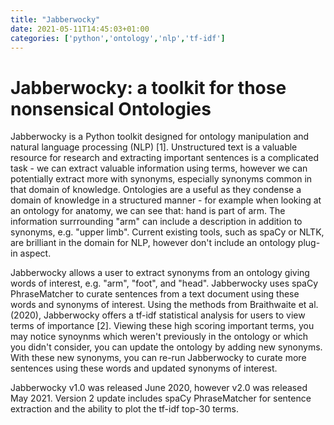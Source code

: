 ```yaml
---
title: "Jabberwocky"
date: 2021-05-11T14:45:03+01:00
categories: ['python','ontology','nlp','tf-idf']
---
```


# Jabberwocky: a toolkit for those nonsensical Ontologies

Jabberwocky is a Python toolkit designed for ontology manipulation and natural language processing (NLP) [1]. Unstructured text is a valuable resource for research and extracting important sentences is a complicated task - we can extract valuable information using terms, however we can potentially extract more with synonyms, especially synonyms common in that domain of knowledge.
Ontologies are a useful as they condense a domain of knowledge in a structured manner - for example when looking at an ontology for anatomy, we can see that: hand is part of arm. The information surrrounding "arm" can include a description in addition to synonyms, e.g. "upper limb".
Current existing tools, such as spaCy or NLTK, are brilliant in the domain for NLP, however don't include an ontology plug-in aspect.

Jabberwocky allows a user to extract synonyms from an ontology giving words of interest, e.g. "arm", "foot", and "head". Jabberwocky uses spaCy PhraseMatcher to curate sentences from a text document using these words and synonyms of interest. Using the methods from Braithwaite et al. (2020), Jabberwocky offers a tf-idf statistical analysis for users to view terms of importance [2]. Viewing these high scoring important terms, you may notice synoynms which weren't previously in the ontology or which you didn't consider, you can update the ontology by adding new synonyms.
With these new synonyms, you can re-run Jabberwocky to curate more sentences using these words and updated synonyms of interest.

Jabberwocky v1.0 was released June 2020, however v2.0 was released May 2021. Version 2 update includes spaCy PhraseMatcher for sentence extraction and the ability to plot the tf-idf top-30 terms.